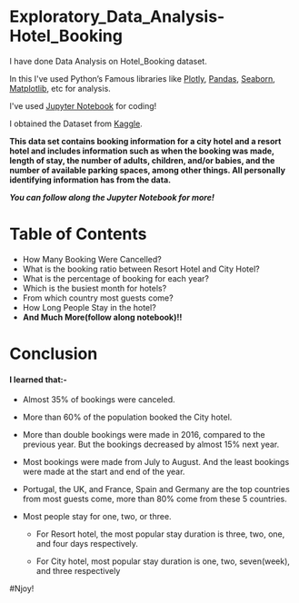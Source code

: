 # Exploratory_Data_Analysis-Hotel_Booking

I have done Data Analysis on Hotel_Booking dataset.

In this I've used Python’s Famous libraries like [Plotly](https://plotly.com/python/getting-started/#:~:text=Plotly%20for%20Python.-,Overview,3%2Ddimensional%20use%2Dcases.), [Pandas](https://pandas.pydata.org/), [Seaborn](https://seaborn.pydata.org/), [Matplotlib](https://matplotlib.org/), etc for analysis.

I've used [Jupyter Notebook](https://jupyter.org/) for coding!

I obtained the Dataset from [Kaggle](https://www.kaggle.com/jessemostipak/hotel-booking-demand).

**This data set contains booking information for a city hotel and a resort hotel and includes information such as when the booking was made, length of stay, the number of adults, children, and/or babies, and the number of available parking spaces, among other things. All personally identifying information has from the data.**

***You can follow along the Jupyter Notebook for more!***

# Table of Contents

* How Many Booking Were Cancelled?
* What is the booking ratio between Resort Hotel and City Hotel?
* What is the percentage of booking for each year?
* Which is the busiest month for hotels?
* From which country most guests come?
* How Long People Stay in the hotel?
* **And Much More(follow along notebook)!!**

# Conclusion

#### I learned that:-
* Almost 35% of bookings were canceled.

* More than 60% of the population booked the City hotel.

* More than double bookings were made in 2016, compared to the previous year. But the bookings decreased by almost 15% next year.

* Most bookings were made from July to August. And the least bookings were made at the start and end of the year.

* Portugal, the UK, and France, Spain and Germany are the top countries from most guests come, more than 80% come from these 5 countries.

* Most people stay for one, two, or three.
  * For Resort hotel, the most popular stay duration is three, two, one, and four days respectively.
  
  * For City hotel, most popular stay duration is one, two, seven(week), and three respectively



#Njoy!
